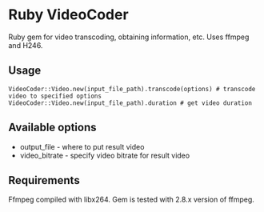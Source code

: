 # Ruby VideoCoder

Ruby gem for video transcoding, obtaining information, etc.
Uses ffmpeg and H246.

## Usage

```
VideoCoder::Video.new(input_file_path).transcode(options) # transcode
video to specified options
VideoCoder::Video.new(input_file_path).duration # get video duration
```

## Available options

* output_file - where to put result video
* video_bitrate - specify video bitrate for result video

## Requirements

Ffmpeg compiled with libx264. Gem is tested with 2.8.x version of
ffmpeg.

